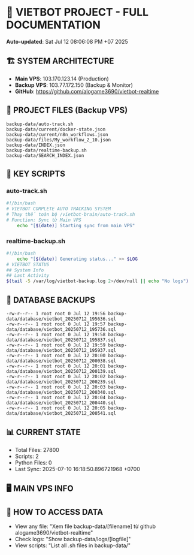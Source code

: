 # 🤖 VIETBOT PROJECT - FULL DOCUMENTATION
**Auto-updated**: Sat Jul 12 08:06:08 PM +07 2025

## 🏗️ SYSTEM ARCHITECTURE
- **Main VPS**: 103.170.123.14 (Production)
- **Backup VPS**: 103.77.172.150 (Backup & Monitor)
- **GitHub**: https://github.com/alogame3690/vietbot-realtime

## 📁 PROJECT FILES (Backup VPS)
```
backup-data/auto-track.sh
backup-data/current/docker-state.json
backup-data/current/n8n_workflows.json
backup-data/files/My_workflow_2_10.json
backup-data/INDEX.json
backup-data/realtime-backup.sh
backup-data/SEARCH_INDEX.json
```

## 🔧 KEY SCRIPTS
### auto-track.sh
```bash
#!/bin/bash
# VIETBOT COMPLETE AUTO TRACKING SYSTEM
# Thay thế toàn bộ /vietbot-brain/auto-track.sh
# Function: Sync từ Main VPS
    echo "[$(date)] Starting sync from main VPS"
```
### realtime-backup.sh
```bash
#!/bin/bash
    echo "[$(date)] Generating status..." >> $LOG
# VIETBOT STATUS
## System Info
## Last Activity
$(tail -5 /var/log/vietbot-backup.log 2>/dev/null || echo "No logs")
```

## 💾 DATABASE BACKUPS
```
-rw-r--r-- 1 root root 0 Jul 12 19:56 backup-data/database/vietbot_20250712_195636.sql
-rw-r--r-- 1 root root 0 Jul 12 19:57 backup-data/database/vietbot_20250712_195736.sql
-rw-r--r-- 1 root root 0 Jul 12 19:58 backup-data/database/vietbot_20250712_195837.sql
-rw-r--r-- 1 root root 0 Jul 12 19:59 backup-data/database/vietbot_20250712_195937.sql
-rw-r--r-- 1 root root 0 Jul 12 20:00 backup-data/database/vietbot_20250712_200038.sql
-rw-r--r-- 1 root root 0 Jul 12 20:01 backup-data/database/vietbot_20250712_200139.sql
-rw-r--r-- 1 root root 0 Jul 12 20:02 backup-data/database/vietbot_20250712_200239.sql
-rw-r--r-- 1 root root 0 Jul 12 20:03 backup-data/database/vietbot_20250712_200340.sql
-rw-r--r-- 1 root root 0 Jul 12 20:04 backup-data/database/vietbot_20250712_200440.sql
-rw-r--r-- 1 root root 0 Jul 12 20:05 backup-data/database/vietbot_20250712_200541.sql
```

## 📊 CURRENT STATE
- Total Files: 27800
- Scripts: 2
- Python Files: 0
- Last Sync: 2025-07-10 16:18:50.896721968 +0700

## 🖥️ MAIN VPS INFO


## 🚨 HOW TO ACCESS DATA
- View any file: "Xem file backup-data/[filename] từ github alogame3690/vietbot-realtime"
- Check logs: "Show backup-data/logs/[logfile]"
- View scripts: "List all .sh files in backup-data/"
